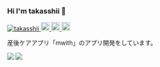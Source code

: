 ### Hi I'm takasshii 👋

<p align="left"> 
  <a href="https://github.com/takasshii/takasshii/">
    <img src="https://komarev.com/ghpvc/?username=takasshii" alt="takasshii" />
  </a>
  <a href="http://twitter.com/takashiho_2">
    <img height="20" src="https://img.shields.io/twitter/follow/takashiho_2?label=Twitter&logo=twitter&style=flat" />
  </a>
  <a href="https://github.com/takasshii">
    <img height="20" src="https://img.shields.io/github/followers/takasshii?label=follow&logo=github&style=flat" />
  </a>
  <a href="http://qiita.com/takasshii">
    <img height="20" src="https://qiita-badge.apiapi.app/s/takasshii/posts.svg" />
  </a>
</p>

産後ケアアプリ「mwith」のアプリ開発をしています。

<a href="https://github.com/takasshii/github-readme-stats">
  <img align="left" src="https://github-readme-stats.vercel.app/api?username=takasshii&count_private=true&theme=dracula&show_icons=true" />
</a>
<a href="https://github.com/takasshii/github-readme-stats">
  <img align="left" src="https://github-readme-stats.vercel.app/api/top-langs/?username=takasshii&layout=compact&count_private=true&theme=dracula&hide=c,assembly,makefile,openedge%20ABL,cython,jupyter%20notebook,objective-C&langs_count=8" />
</a>

<!--
**takasshii/takasshii** is a ✨ _special_ ✨ repository because its `README.md` (this file) appears on your GitHub profile.

Here are some ideas to get you started:

- 🔭 I’m currently working on ...
- 🌱 I’m currently learning ...
- 👯 I’m looking to collaborate on ...
- 🤔 I’m looking for help with ...
- 💬 Ask me about ...
- 📫 How to reach me: ...
- 😄 Pronouns: ...
- ⚡ Fun fact: ...
-->
